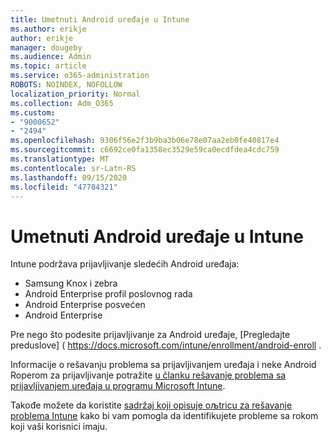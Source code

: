 ```yaml
---
title: Umetnuti Android uređaje u Intune
ms.author: erikje
author: erikje
manager: dougeby
ms.audience: Admin
ms.topic: article
ms.service: o365-administration
ROBOTS: NOINDEX, NOFOLLOW
localization_priority: Normal
ms.collection: Adm_O365
ms.custom:
- "9000652"
- "2494"
ms.openlocfilehash: 9306f56e2f3b9ba3b06e78e07aa2eb0fe40817e4
ms.sourcegitcommit: c6692ce0fa1358ec3529e59ca0ecdfdea4cdc759
ms.translationtype: MT
ms.contentlocale: sr-Latn-RS
ms.lasthandoff: 09/15/2020
ms.locfileid: "47784321"
---
```

# <a name="enrolling-android-devices-into-intune"></a>Umetnuti Android uređaje u Intune

Intune podržava prijavljivanje sledećih Android uređaja:
- Samsung Knox i zebra
- Android Enterprise profil poslovnog rada
- Android Enterprise posvećen
- Android Enterprise

Pre nego što podesite prijavljivanje za Android uređaje, [Pregledajte preduslove] ( https://docs.microsoft.com/intune/enrollment/android-enroll .

Informacije o rešavanju problema sa prijavljivanjem uređaja i neke Android Roperom za prijavljivanje potražite [u članku rešavanje problema sa prijavljivanjem uređaja u programu Microsoft Intune](https://docs.microsoft.com/intune/enrollment/troubleshoot-device-enrollment-in-intune).

Takođe možete da koristite [sadržaj koji opisuje oљtricu za rešavanje problema Intune](https://docs.microsoft.com/intune/fundamentals/help-desk-operators) kako bi vam pomogla da identifikujete probleme sa rokom koji vaši korisnici imaju.





